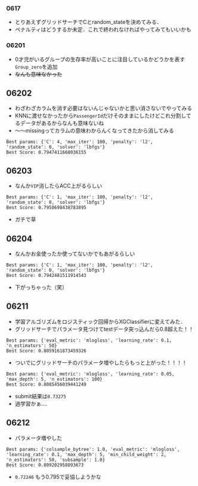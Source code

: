 ### 0617
- とりあえずグリッドサーチでCとrandom_stateを決めてみる．
- ペナルティはどうするか未定．これで終われなければやってみてもいいかも

### 06201
- 0才児がいるグループの生存率が高いことに注目しているかどうかを表す`Group_zero`を追加
- ~~なんも意味なかった~~

## 06202
- わざわざカラムを消す必要はないんじゃないかと思い消さないでやってみる
- KNNに渡せなかったから`PassengerId`だけそのままにしたけどこれ分割してるデータがあるからなんも意味ないね
- ～～missingってカラムの意味わからんくなってきたから消してみる
``` 
Best params: {'C': 4, 'max_iter': 100, 'penalty': 'l2', 'random_state': 0, 'solver': 'lbfgs'}
Best Score: 0.7947411668036155 
```

## 06203
- なんか`VIP`消したらACC上がるらしい
```
Best params: {'C': 1, 'max_iter': 100, 'penalty': 'l2', 'random_state': 0, 'solver': 'lbfgs'}
Best Score: 0.7950698438783895
```
- ガチで草

## 06204
- なんかお金使ったか使ってないかでもあがるらしい
```
Best params: {'C': 1, 'max_iter': 100, 'penalty': 'l2', 'random_state': 0, 'solver': 'lbfgs'}
Best Score: 0.7942481511914543
```

- 下がっちゃった（笑）

## 06211
- 学習アルゴリズムをロジスティック回帰からXGClassifierに変えてみた．
- グリッドサーチでパラメータ見つけてtestデータ突っ込んだら0.8超えた！！
```
Best params: {'eval_metric': 'mlogloss', 'learning_rate': 0.1, 'n_estimators': 50}
Best Score: 0.8059161873459326

```

- ついでにグリッドサーチのパラメータ増やしたらもっと上がった！！！！

```
Best params: {'eval_metric': 'mlogloss', 'learning_rate': 0.05, 'max_depth': 5, 'n_estimators': 100}
Best Score: 0.8085456039441249
```

- submit結果は`0.73275`
- 過学習かぁ....

## 06212

- パラメータ増やした
```
Best params: {'colsample_bytree': 1.0, 'eval_metric': 'mlogloss', 'learning_rate': 0.1, 'max_depth': 5, 'min_child_weight': 2, 'n_estimators': 50, 'subsample': 1.0}
Best Score: 0.809202958093673
```

- `0.72246` もう0.795で妥協しようかな